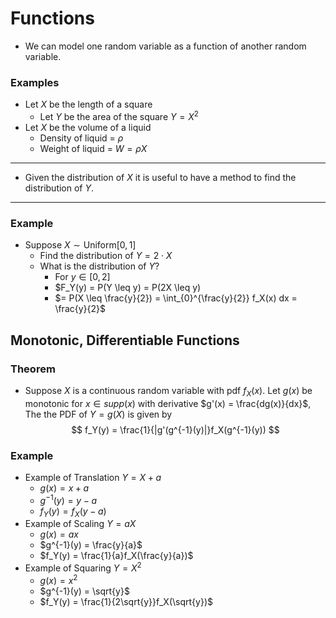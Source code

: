 # Functions
- We can model one random variable as a function of another random variable.
### Examples
- Let $X$ be the length of a square
  - Let $Y$ be the area of the square $Y = X^2$
- Let $X$ be the volume of a liquid
  - Density of liquid = $\rho$
  - Weight of liquid = $W = \rho X$
---
- Given the distribution of $X$ it is useful to have a method to find the distribution of $Y$.
---
### Example
- Suppose $X \sim \text{Uniform}[0,1]$
  - Find the distribution of $Y = 2\cdot X$
  - What is the distribution of $Y$?
    - For $y \in [0,2]$
    - $F_Y(y) = P(Y \leq y) = P(2X \leq y)
    - $= P(X \leq \frac{y}{2}) = \int_{0}^{\frac{y}{2}} f_X(x) dx = \frac{y}{2}$

## Monotonic, Differentiable Functions
### Theorem
- Suppose $X$ is a continuous random variable with pdf $f_X(x)$. Let $g(x)$ be monotonic for $x \in supp(x)$ with derivative $g'(x) = \frac{dg(x)}{dx}$, The the PDF of $Y = g(X)$ is given by
$$ f_Y(y) = \frac{1}{|g'(g^{-1}(y)|}f_X(g^{-1}(y)) $$

### Example
- Example of Translation $Y = X + a$
  - $g(x) = x + a$
  - $g^{-1}(y) = y - a$
  - $f_Y(y) = f_X(y-a)$
- Example of Scaling $Y = aX$
  - $g(x) = ax$
  - $g^{-1}(y) = \frac{y}{a}$
  - $f_Y(y) = \frac{1}{a}f_X(\frac{y}{a})$
- Example of Squaring $Y = X^2$
  - $g(x) = x^2$
  - $g^{-1}(y) = \sqrt{y}$
  - $f_Y(y) = \frac{1}{2\sqrt{y}}f_X(\sqrt{y})$